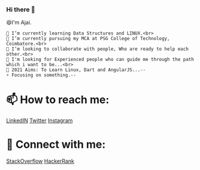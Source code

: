 ### Hi there 👋

😄I'm Ajai.

    🌱 I’m currently learning Data Structures and LINUX.<br>
    🔭 I’m currently pursuing my MCA at PSG College of Technology, Coimbatore.<br>
    💬 I’m looking to collaborate with people, Who are ready to help each other.<br>
    🤔 I'm looking for Experienced people who can guide me through the path which i want to be...<br>
    🥅 2021 Aims: To Learn Linux, Dart and AngularJS...--
    ⚡ Focusing on something.--

# 📫 How to reach me:
[LinkedIN](https://www.linkedin.com/in/ajaija/)
[Twitter](https://twitter.com/Ajai__JA)
[Instagram](https://www.instagram.com/ajai_ja/)

# 💬 Connect with me:
[StackOverflow](https://stackoverflow.com/users/12341806/ajaija)
[HackerRank](https://www.hackerrank.com/AjaiJA)



